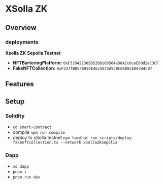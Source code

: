 # XSolla ZK

## Overview

### deployments

**Xsolla ZK Sepolia Testnet**

- **NFTBarteringPlatform:** `0xF320422365B52bB109564aD0A2c6ceEb0d2eC3CF`
- **FakeNFTCollection:** `0xF337fB85Fb936E4Ec5075d970C6608cb80344d97`

## Features

## Setup

### Solidity

- `cd smart-contract`
- compile `npm run compile`
- deploy to xSolla testnet `npx hardhat run scripts/deploy-fakenftcollection.ts --network xSollaZKSepolia `

### Dapp

- `cd dapp`
- `pnpm i`
- `pnpm run dev`
